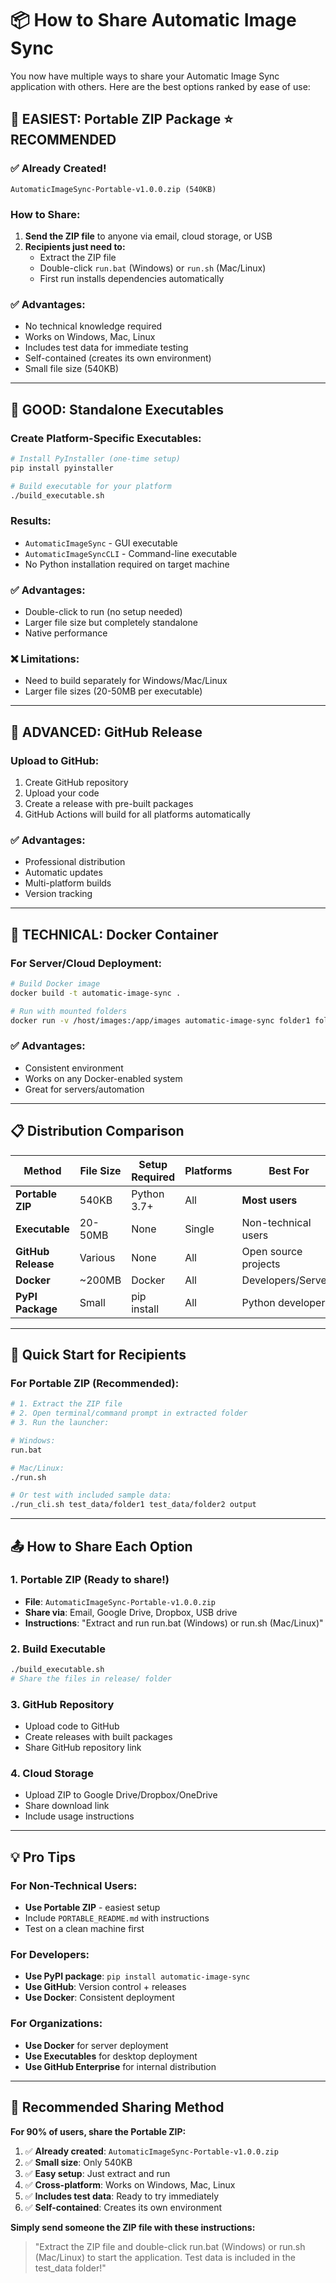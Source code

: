 # 📦 How to Share Automatic Image Sync

You now have multiple ways to share your Automatic Image Sync application with others. Here are the best options ranked by ease of use:

## 🥇 **EASIEST: Portable ZIP Package** ⭐ RECOMMENDED

### ✅ **Already Created!**
```
AutomaticImageSync-Portable-v1.0.0.zip (540KB)
```

### How to Share:
1. **Send the ZIP file** to anyone via email, cloud storage, or USB
2. **Recipients just need to:**
   - Extract the ZIP file
   - Double-click `run.bat` (Windows) or `run.sh` (Mac/Linux)
   - First run installs dependencies automatically

### ✅ **Advantages:**
- No technical knowledge required
- Works on Windows, Mac, Linux
- Includes test data for immediate testing
- Self-contained (creates its own environment)
- Small file size (540KB)

---

## 🥈 **GOOD: Standalone Executables**

### Create Platform-Specific Executables:
```bash
# Install PyInstaller (one-time setup)
pip install pyinstaller

# Build executable for your platform
./build_executable.sh
```

### Results:
- `AutomaticImageSync` - GUI executable
- `AutomaticImageSyncCLI` - Command-line executable
- No Python installation required on target machine

### ✅ **Advantages:**
- Double-click to run (no setup needed)
- Larger file size but completely standalone
- Native performance

### ❌ **Limitations:**
- Need to build separately for Windows/Mac/Linux
- Larger file sizes (20-50MB per executable)

---

## 🥉 **ADVANCED: GitHub Release**

### Upload to GitHub:
1. Create GitHub repository
2. Upload your code
3. Create a release with pre-built packages
4. GitHub Actions will build for all platforms automatically

### ✅ **Advantages:**
- Professional distribution
- Automatic updates
- Multi-platform builds
- Version tracking

---

## 🐳 **TECHNICAL: Docker Container**

### For Server/Cloud Deployment:
```bash
# Build Docker image
docker build -t automatic-image-sync .

# Run with mounted folders
docker run -v /host/images:/app/images automatic-image-sync folder1 folder2 output
```

### ✅ **Advantages:**
- Consistent environment
- Works on any Docker-enabled system
- Great for servers/automation

---

## 📋 **Distribution Comparison**

| Method | File Size | Setup Required | Platforms | Best For |
|--------|-----------|----------------|-----------|----------|
| **Portable ZIP** | 540KB | Python 3.7+ | All | **Most users** |
| **Executable** | 20-50MB | None | Single | Non-technical users |
| **GitHub Release** | Various | None | All | Open source projects |
| **Docker** | ~200MB | Docker | All | Developers/Servers |
| **PyPI Package** | Small | pip install | All | Python developers |

---

## 🚀 **Quick Start for Recipients**

### For Portable ZIP (Recommended):
```bash
# 1. Extract the ZIP file
# 2. Open terminal/command prompt in extracted folder
# 3. Run the launcher:

# Windows:
run.bat

# Mac/Linux:
./run.sh

# Or test with included sample data:
./run_cli.sh test_data/folder1 test_data/folder2 output
```

---

## 📤 **How to Share Each Option**

### 1. **Portable ZIP** (Ready to share!)
- **File**: `AutomaticImageSync-Portable-v1.0.0.zip`
- **Share via**: Email, Google Drive, Dropbox, USB drive
- **Instructions**: "Extract and run run.bat (Windows) or run.sh (Mac/Linux)"

### 2. **Build Executable**
```bash
./build_executable.sh
# Share the files in release/ folder
```

### 3. **GitHub Repository**
- Upload code to GitHub
- Create releases with built packages
- Share GitHub repository link

### 4. **Cloud Storage**
- Upload ZIP to Google Drive/Dropbox/OneDrive
- Share download link
- Include usage instructions

---

## 💡 **Pro Tips**

### For Non-Technical Users:
- **Use Portable ZIP** - easiest setup
- Include `PORTABLE_README.md` with instructions
- Test on a clean machine first

### For Developers:
- **Use PyPI package**: `pip install automatic-image-sync`
- **Use GitHub**: Version control + releases
- **Use Docker**: Consistent deployment

### For Organizations:
- **Use Docker** for server deployment
- **Use Executables** for desktop deployment
- **Use GitHub Enterprise** for internal distribution

---

## 🎯 **Recommended Sharing Method**

**For 90% of users, share the Portable ZIP:**

1. ✅ **Already created**: `AutomaticImageSync-Portable-v1.0.0.zip`
2. ✅ **Small size**: Only 540KB
3. ✅ **Easy setup**: Just extract and run
4. ✅ **Cross-platform**: Works on Windows, Mac, Linux
5. ✅ **Includes test data**: Ready to try immediately
6. ✅ **Self-contained**: Creates its own environment

**Simply send someone the ZIP file with these instructions:**
> "Extract the ZIP file and double-click run.bat (Windows) or run.sh (Mac/Linux) to start the application. Test data is included in the test_data folder!"
